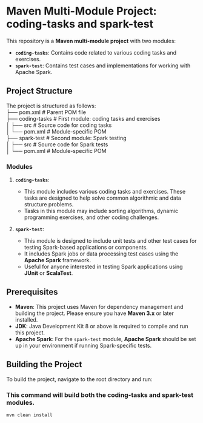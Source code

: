 # Maven Multi-Module Project: coding-tasks and spark-test

This repository is a **Maven multi-module project** with two modules:
- **`coding-tasks`**: Contains code related to various coding tasks and exercises.
- **`spark-test`**: Contains test cases and implementations for working with Apache Spark.

## Project Structure

The project is structured as follows:<br>
├── pom.xml # Parent POM file <br>
├── coding-tasks # First module: coding tasks and exercises <br>
│ ├── src # Source code for coding tasks <br>
│ └── pom.xml # Module-specific POM <br>
├── spark-test # Second module: Spark testing <br>
│ ├── src # Source code for Spark tests <br>
│ └── pom.xml # Module-specific POM


### Modules
1. **`coding-tasks`**:
    - This module includes various coding tasks and exercises. These tasks are designed to help solve common algorithmic and data structure problems.
    - Tasks in this module may include sorting algorithms, dynamic programming exercises, and other coding challenges.

2. **`spark-test`**:
    - This module is designed to include unit tests and other test cases for testing Spark-based applications or components.
    - It includes Spark jobs or data processing test cases using the **Apache Spark** framework.
    - Useful for anyone interested in testing Spark applications using **JUnit** or **ScalaTest**.

## Prerequisites

- **Maven**: This project uses Maven for dependency management and building the project. Please ensure you have **Maven 3.x** or later installed.
- **JDK**: Java Development Kit 8 or above is required to compile and run this project.
- **Apache Spark**: For the `spark-test` module, **Apache Spark** should be set up in your environment if running Spark-specific tests.

## Building the Project

To build the project, navigate to the root directory and run:

### This command will build both the coding-tasks and spark-test modules.
```bash
mvn clean install
```